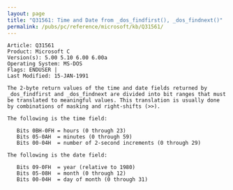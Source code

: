 ```yaml
---
layout: page
title: "Q31561: Time and Date from _dos_findfirst(), _dos_findnext()"
permalink: /pubs/pc/reference/microsoft/kb/Q31561/
---
```


	Article: Q31561
	Product: Microsoft C
	Version(s): 5.00 5.10 6.00 6.00a
	Operating System: MS-DOS
	Flags: ENDUSER |
	Last Modified: 15-JAN-1991
	
	The 2-byte return values of the time and date fields returned by
	_dos_findfirst and _dos_findnext are divided into bit ranges that must
	be translated to meaningful values. This translation is usually done
	by combinations of masking and right-shifts (>>).
	
	The following is the time field:
	
	   Bits 0BH-0FH = hours (0 through 23)
	   Bits 05-0AH  = minutes (0 through 59)
	   Bits 00-04H  = number of 2-second increments (0 through 29)
	
	The following is the date field:
	
	   Bits 09-0FH  = year (relative to 1980)
	   Bits 05-08H  = month (0 through 12)
	   Bits 00-04H  = day of month (0 through 31)
